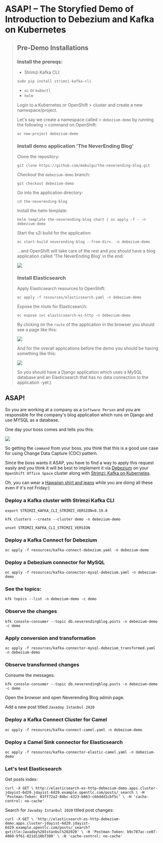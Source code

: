 # ASAP! – The Storyfied Demo of Introduction to Debezium and Kafka on Kubernetes

> ## Pre-Demo Installations
> 
> ### Install the prereqs:
> 
> * Strimzi Kafka CLI:
> 
> `sudo pip install strimzi-kafka-cli`
> 
> * `oc` or `kubectl`
> * `helm`
> 
> Login to a Kubernetes or OpenShift > cluster and create a new namespace/project.
> 
> Let's say we create a namespace called > `debezium-demo` by running the following > command on OpenShift:
> 
> `oc new-project debezium-demo`
> 
> ### Install demo application 'The NeverEnding Blog'
> 
> Clone the repository:
> 
> `git clone https://github.com/mabulgu/the-neverending-blog.git`
> 
> Checkout the `debezium-demo` branch:
> 
> `git checkout debezium-demo`
> 
> Go into the application directory:
> 
> `cd the-neverending-blog`
> 
> Install the helm template:
> 
> `helm template the-neverending-blog chart | oc apply -f - -n debezium-demo`
> 
> Start the s2i build for the application:
> 
> `oc start-build neverending-blog --from-dir=. -n debezium-demo`
> 
> ...and OpenShift will take care of the rest and you should have a blog application called 'The NeverEnding Blog' in the end:
> 
> ![](https://github.com/systemcraftsman/debezium-demo/blob/main/images/blog.png)
> 
> ### Install Elasticsearch
> 
> Apply Elasticsearch resources to OpenShift:
> 
> `oc apply -f resources/elasticsearch.yaml -n debezium-demo`
> 
> Expose the route for Elasticsearch:
> 
> `oc expose svc elasticsearch-es-http -n debezium-demo`
>
> By clicking on the `route` of the application in the browser you should see a page like this:
>
> ![](https://github.com/systemcraftsman/debezium-demo/blob/main/images/elasticsearch.png)
> 
> And for the overall applications before the demo you should be having something like this:
> 
> ![](https://github.com/systemcraftsman/debezium-demo/blob/main/images/initial_apps.png)
> 
> So you should have a Django application which uses a MySQL database and an Elasticsearch that has no data connection to the application -yet:)

## ASAP!

So you are working at a company as a `Software Person` and you are responsible for the company's blog application which runs on Django and use MYSQL as a database.

One day your boss comes and tells you this:

![](https://github.com/systemcraftsman/debezium-demo/blob/main/images/os_boss.jpg)

So getting the `command` from your boss, you think that this is a good use case for using Change Data Capture (CDC) pattern.

Since the boss wants it ASAP, you have to find a way to apply this request easily and you think it will be best to implement it via [Debezium](https://debezium.io/) on your `OpenShift Office Space` cluster along with [Strimzi: Kafka on Kubernetes](https://strimzi.io/).

Oh, you can wear a [Hawaiian shirt and jeans](https://www.rottentomatoes.com/m/office_space/quotes/) while you are doing all these even if it's not Friday:)

### Deploy a Kafka cluster with Strimzi Kafka CLI

`export STRIMZI_KAFKA_CLI_STRIMZI_VERSION=0.19.0`

`kfk clusters --create --cluster demo -n debezium-demo`

`unset STRIMZI_KAFKA_CLI_STRIMZI_VERSION`

### Deploy a Kafka Connect for Debezium

`oc apply -f resources/kafka-connect-debezium.yaml -n debezium-demo`


### Deploy a Debezium connector for MySQL

`oc apply -f resources/kafka-connector-mysql-debezium.yaml -n debezium-demo`

### See the topics:

`kfk topics --list -n debezium-demo -c demo`

### Observe the changes

`kfk console-consumer --topic db.neverendingblog.posts -n debezium-demo -c demo`


### Apply conversion and transformation

`oc apply -f resources/kafka-connector-mysql-debezium_transformed.yaml -n debezium-demo`

### Observe transformed changes

Consume the messages:

`kfk console-consumer --topic db.neverendingblog.posts -n debezium-demo -c demo`

Open the browser and open Neverending Blog admin page.

Add a new post titled `Javaday Istanbul 2020`
### Deploy a Kafka Connect Cluster for Camel

`oc apply -f resources/kafka-connect-camel.yaml -n debezium-demo`

### Deploy a Camel Sink connector for Elasticsearch

`oc apply -f resources/kafka-connector-elastic-camel.yaml -n debezium-demo`


### Let's test Elasticsearch

Get posts index:

`
curl -X GET \
  http://elasticsearch-es-http-debezium-demo.apps.cluster-jdayist-6d29.jdayist-6d29.example.opentlc.com/posts/_search \
  -H 'Postman-Token: 03ff72a2-84bc-4323-b863-c66ddd1cbf5c' \
  -H 'cache-control: no-cache'
`

Search for `Javaday Istanbul 2020` titled post changes:

`
curl -X GET \
  'http://elasticsearch-es-http-debezium-demo.apps.cluster-jdayist-6d29.jdayist-6d29.example.opentlc.com/posts/_search?q=title:Javaday%20Istanbul%202020' \
  -H 'Postman-Token: b9c787ac-ce07-4060-9f61-821d110b7389' \
  -H 'cache-control: no-cache'
`